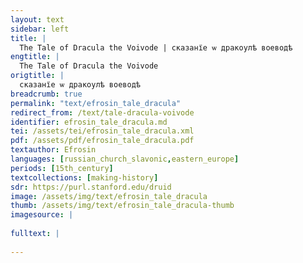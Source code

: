 ```yaml
---
layout: text
sidebar: left
title: |
  The Tale of Dracula the Voivode | сказанїе ѡ дракоулѣ воеводѣ
engtitle: |
  The Tale of Dracula the Voivode
origtitle: |
  сказанїе ѡ дракоулѣ воеводѣ
breadcrumb: true
permalink: "text/efrosin_tale_dracula"
redirect_from: /text/tale-dracula-voivode
identifier: efrosin_tale_dracula.md
tei: /assets/tei/efrosin_tale_dracula.xml
pdf: /assets/pdf/efrosin_tale_dracula.pdf
textauthor: Efrosin
languages: [russian_church_slavonic,eastern_europe]
periods: [15th_century]
textcollections: [making-history]
sdr: https://purl.stanford.edu/druid 
image: /assets/img/text/efrosin_tale_dracula
thumb: /assets/img/text/efrosin_tale_dracula-thumb
imagesource: |
  
fulltext: |
  
---
```

